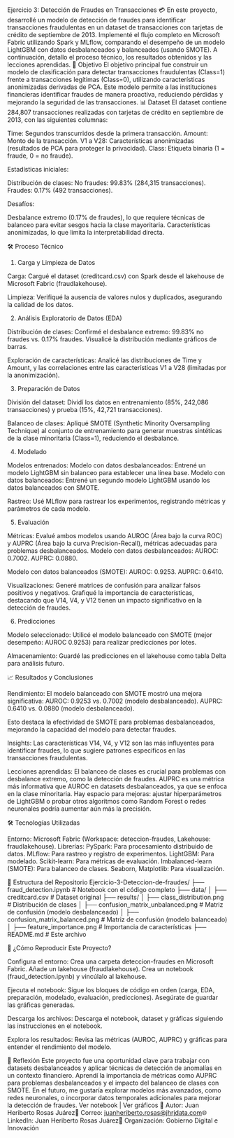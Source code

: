Ejercicio 3: Detección de Fraudes en Transacciones 💳
En este proyecto, desarrollé un modelo de detección de fraudes para identificar transacciones fraudulentas en un dataset de transacciones con tarjetas de crédito de septiembre de 2013. Implementé el flujo completo en Microsoft Fabric utilizando Spark y MLflow, comparando el desempeño de un modelo LightGBM con datos desbalanceados y balanceados (usando SMOTE). A continuación, detallo el proceso técnico, los resultados obtenidos y las lecciones aprendidas.
🎯 Objetivo
El objetivo principal fue construir un modelo de clasificación para detectar transacciones fraudulentas (Class=1) frente a transacciones legítimas (Class=0), utilizando características anonimizadas derivadas de PCA. Este modelo permite a las instituciones financieras identificar fraudes de manera proactiva, reduciendo pérdidas y mejorando la seguridad de las transacciones.
📊 Dataset
El dataset contiene 284,807 transacciones realizadas con tarjetas de crédito en septiembre de 2013, con las siguientes columnas:

Time: Segundos transcurridos desde la primera transacción.
Amount: Monto de la transacción.
V1 a V28: Características anonimizadas (resultados de PCA para proteger la privacidad).
Class: Etiqueta binaria (1 = fraude, 0 = no fraude).

Estadísticas iniciales:

Distribución de clases:
No fraudes: 99.83% (284,315 transacciones).
Fraudes: 0.17% (492 transacciones).



Desafíos:

Desbalance extremo (0.17% de fraudes), lo que requiere técnicas de balanceo para evitar sesgos hacia la clase mayoritaria.
Características anonimizadas, lo que limita la interpretabilidad directa.

🛠️ Proceso Técnico
1. Carga y Limpieza de Datos

Carga:
Cargué el dataset (creditcard.csv) con Spark desde el lakehouse de Microsoft Fabric (fraudlakehouse).


Limpieza:
Verifiqué la ausencia de valores nulos y duplicados, asegurando la calidad de los datos.



2. Análisis Exploratorio de Datos (EDA)

Distribución de clases:
Confirmé el desbalance extremo: 99.83% no fraudes vs. 0.17% fraudes.
Visualicé la distribución mediante gráficos de barras.


Exploración de características:
Analicé las distribuciones de Time y Amount, y las correlaciones entre las características V1 a V28 (limitadas por la anonimización).



3. Preparación de Datos

División del dataset:
Dividí los datos en entrenamiento (85%, 242,086 transacciones) y prueba (15%, 42,721 transacciones).


Balanceo de clases:
Apliqué SMOTE (Synthetic Minority Oversampling Technique) al conjunto de entrenamiento para generar muestras sintéticas de la clase minoritaria (Class=1), reduciendo el desbalance.



4. Modelado

Modelos entrenados:
Modelo con datos desbalanceados: Entrené un modelo LightGBM sin balanceo para establecer una línea base.
Modelo con datos balanceados: Entrené un segundo modelo LightGBM usando los datos balanceados con SMOTE.


Rastreo:
Usé MLflow para rastrear los experimentos, registrando métricas y parámetros de cada modelo.



5. Evaluación

Métricas:
Evalué ambos modelos usando AUROC (Área bajo la curva ROC) y AUPRC (Área bajo la curva Precision-Recall), métricas adecuadas para problemas desbalanceados.
Modelo con datos desbalanceados:
AUROC: 0.7002.
AUPRC: 0.0880.


Modelo con datos balanceados (SMOTE):
AUROC: 0.9253.
AUPRC: 0.6410.




Visualizaciones:
Generé matrices de confusión para analizar falsos positivos y negativos.
Grafiqué la importancia de características, destacando que V14, V4, y V12 tienen un impacto significativo en la detección de fraudes.



6. Predicciones

Modelo seleccionado:
Utilicé el modelo balanceado con SMOTE (mejor desempeño: AUROC 0.9253) para realizar predicciones por lotes.


Almacenamiento:
Guardé las predicciones en el lakehouse como tabla Delta para análisis futuro.



📈 Resultados y Conclusiones

Rendimiento:
El modelo balanceado con SMOTE mostró una mejora significativa:
AUROC: 0.9253 vs. 0.7002 (modelo desbalanceado).
AUPRC: 0.6410 vs. 0.0880 (modelo desbalanceado).


Esto destaca la efectividad de SMOTE para problemas desbalanceados, mejorando la capacidad del modelo para detectar fraudes.


Insights:
Las características V14, V4, y V12 son las más influyentes para identificar fraudes, lo que sugiere patrones específicos en las transacciones fraudulentas.


Lecciones aprendidas:
El balanceo de clases es crucial para problemas con desbalance extremo, como la detección de fraudes.
AUPRC es una métrica más informativa que AUROC en datasets desbalanceados, ya que se enfoca en la clase minoritaria.
Hay espacio para mejoras: ajustar hiperparámetros de LightGBM o probar otros algoritmos como Random Forest o redes neuronales podría aumentar aún más la precisión.



🛠️ Tecnologías Utilizadas

Entorno: Microsoft Fabric (Workspace: deteccion-fraudes, Lakehouse: fraudlakehouse).
Librerías:
PySpark: Para procesamiento distribuido de datos.
MLflow: Para rastreo y registro de experimentos.
LightGBM: Para modelado.
Scikit-learn: Para métricas de evaluación.
Imbalanced-learn (SMOTE): Para balanceo de clases.
Seaborn, Matplotlib: Para visualización.



📂 Estructura del Repositorio
Ejercicio-3-Deteccion-de-fraudes/
├── fraud_detection.ipynb                        # Notebook con el código completo
├── data/
│   ├── creditcard.csv                           # Dataset original
├── results/
│   ├── class_distribution.png                   # Distribución de clases
│   ├── confusion_matrix_unbalanced.png          # Matriz de confusión (modelo desbalanceado)
│   ├── confusion_matrix_balanced.png            # Matriz de confusión (modelo balanceado)
│   ├── feature_importance.png                   # Importancia de características
├── README.md                                    # Este archivo

🚀 ¿Cómo Reproducir Este Proyecto?

Configura el entorno:
Crea una carpeta deteccion-fraudes en Microsoft Fabric.
Añade un lakehouse (fraudlakehouse).
Crea un notebook (fraud_detection.ipynb) y vincúlalo al lakehouse.


Ejecuta el notebook:
Sigue los bloques de código en orden (carga, EDA, preparación, modelado, evaluación, predicciones).
Asegúrate de guardar las gráficas generadas.


Descarga los archivos:
Descarga el notebook, dataset y gráficas siguiendo las instrucciones en el notebook.


Explora los resultados:
Revisa las métricas (AUROC, AUPRC) y gráficas para entender el rendimiento del modelo.



🌟 Reflexión
Este proyecto fue una oportunidad clave para trabajar con datasets desbalanceados y aplicar técnicas de detección de anomalías en un contexto financiero. Aprendí la importancia de métricas como AUPRC para problemas desbalanceados y el impacto del balanceo de clases con SMOTE. En el futuro, me gustaría explorar modelos más avanzados, como redes neuronales, o incorporar datos temporales adicionales para mejorar la detección de fraudes.
Ver notebook | Ver gráficos
👤 Autor: Juan Heriberto Rosas Juárez📧 Correo: juanheriberto.rosas@jhrjdata.com🌐 LinkedIn: Juan Heriberto Rosas Juárez🏢 Organización: Gobierno Digital e Innovación

